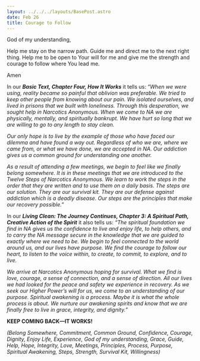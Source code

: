 ```yaml
---
layout: ../../../layouts/BasePost.astro
date: Feb 26
title: Courage to Follow
---
```

God of my understanding,

Help me stay on the narrow path. Guide me and direct me to the next right thing. Help me to be open to Your will for me and give me the strength and courage to follow where You lead me.

Amen

In our ***Basic Text, Chapter Four, How It Works*** it tells us: *“When we were using, reality became so painful that oblivion was preferable. We tried to keep other people from knowing about our pain. We isolated ourselves, and lived in prisons that we built with loneliness. Through this desperation, we sought help in Narcotics Anonymous. When we come to NA we are physically, mentally, and spiritually bankrupt. We have hurt so long that we are willing to go to any length to stay clean.*

*Our only hope is to live by the example of those who have faced our dilemma and have found a way out. Regardless of who we are, where we came from, or what we have done, we are accepted in NA. Our addiction gives us a common ground for understanding one another.*

*As a result of attending a few meetings, we begin to feel like we finally belong somewhere. It is in these meetings that we are introduced to the Twelve Steps of Narcotics Anonymous. We learn to work the steps in the order that they are written and to use them on a daily basis. The steps are our solution. They are our survival kit. They are our defense against addiction which is a deadly disease. Our steps are the principles that make our recovery possible.”*

In our ***Living Clean: The Journey Continues, Chapter 3: A Spiritual Path, Creative Action of the Spirit*** it also tells us: *“The spiritual foundation we find in NA gives us the confidence to live and enjoy life, to help others, and to carry the NA message secure in the knowledge that we are guided to exactly where we need to be. We begin to feel connected to the world around us, and our lives have purpose. We find the courage to follow our heart, to listen to the voice within, to create, to commit, to explore, and to live.*

*We arrive at Narcotics Anonymous hoping for survival. What we find is love, courage, a sense of connection, and a sense of direction. All our lives we had looked for the peace and safety we experience in recovery. As we seek our Higher Power’s will for us, we come to an understanding of our purpose. Spiritual awakening is a process. Maybe it is what the whole process is about. We nurture our awakening spirits and know that we are finally free to live in grace, integrity, and dignity.”*

**KEEP COMING BACK—IT WORKS!**

*(Belong Somewhere, Commitment, Common Ground, Confidence, Courage, Dignity, Enjoy Life, Experience, God of my understanding, Grace, Guide, Help, Hope, Integrity, Love, Meetings, Principles, Process, Purpose, Spiritual Awakening, Steps, Strength, Survival Kit, Willingness)*